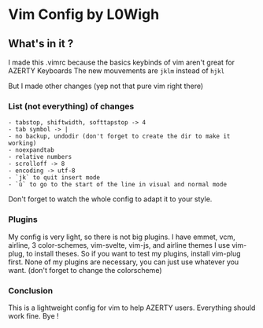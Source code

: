 # Vim Config by L0Wigh

## What's in it ?
I made this .vimrc because the basics keybinds of vim aren't great for AZERTY Keyboards
The new mouvements are `jklm` instead of `hjkl`

But I made other changes (yep not that pure vim right there)

### List (not everything) of changes
	- tabstop, shiftwidth, softtapstop -> 4
	- tab symbol -> | 
	- no backup, undodir (don't forget to create the dir to make it working)
	- noexpandtab
	- relative numbers
	- scrolloff -> 8
	- encoding -> utf-8
	- `jk` to quit insert mode
	- `ù` to go to the start of the line in visual and normal mode

Don't forget to watch the whole config to adapt it to your style.

### Plugins
My config is very light, so there is not big plugins. I have emmet, vcm, airline, 3 color-schemes, vim-svelte, vim-js, and airline themes
I use vim-plug, to install theses. So if you want to test my plugins, install vim-plug first.
None of my plugins are necessary, you can just use whatever you want. (don't forget to change the colorscheme)

### Conclusion
This is a lightweight config for vim to help AZERTY users. Everything should work fine.
Bye !
